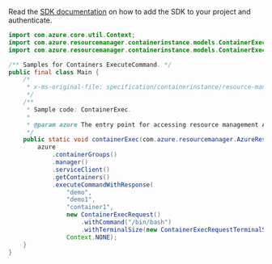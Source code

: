 Read the [SDK documentation](https://github.com/Azure/azure-sdk-for-java/blob/azure-resourcemanager_2.15.0/sdk/resourcemanager/azure-resourcemanager/README.md) on how to add the SDK to your project and authenticate.

```java
import com.azure.core.util.Context;
import com.azure.resourcemanager.containerinstance.models.ContainerExecRequest;
import com.azure.resourcemanager.containerinstance.models.ContainerExecRequestTerminalSize;

/** Samples for Containers ExecuteCommand. */
public final class Main {
    /*
     * x-ms-original-file: specification/containerinstance/resource-manager/Microsoft.ContainerInstance/stable/2021-10-01/examples/ContainerExec.json
     */
    /**
     * Sample code: ContainerExec.
     *
     * @param azure The entry point for accessing resource management APIs in Azure.
     */
    public static void containerExec(com.azure.resourcemanager.AzureResourceManager azure) {
        azure
            .containerGroups()
            .manager()
            .serviceClient()
            .getContainers()
            .executeCommandWithResponse(
                "demo",
                "demo1",
                "container1",
                new ContainerExecRequest()
                    .withCommand("/bin/bash")
                    .withTerminalSize(new ContainerExecRequestTerminalSize().withRows(12).withCols(12)),
                Context.NONE);
    }
}
```
